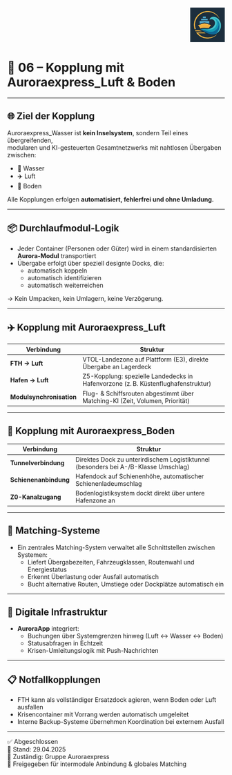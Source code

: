<p align="right">
  <img src="./Auroraexpress_Wasser_Logo.png" alt="Logo Auroraexpress Wasser" height="80">
</p>
<!--
Autor: Fabio Weidner
Version: 1.0
Sektion: Infrastruktur – Auroraexpress_Wasser
Veröffentlichung: April 2025
-->

# 🔗 06 – Kopplung mit Auroraexpress_Luft & Boden

---

## 🌐 Ziel der Kopplung

Auroraexpress_Wasser ist **kein Inselsystem**, sondern Teil eines übergreifenden,  
modularen und KI-gesteuerten Gesamtnetzwerks mit nahtlosen Übergaben zwischen:

- 🌊 Wasser  
- ✈️ Luft  
- 🚆 Boden

Alle Kopplungen erfolgen **automatisiert, fehlerfrei und ohne Umladung.**

---

## 📦 Durchlaufmodul-Logik

- Jeder Container (Personen oder Güter) wird in einem standardisierten **Aurora-Modul** transportiert
- Übergabe erfolgt über speziell designte Docks, die:
  - automatisch koppeln
  - automatisch identifizieren
  - automatisch weiterreichen

→ Kein Umpacken, kein Umlagern, keine Verzögerung.

---

## ✈️ Kopplung mit Auroraexpress_Luft

| Verbindung | Struktur |
|------------|----------|
| **FTH → Luft** | VTOL-Landezone auf Plattform (E3), direkte Übergabe an Lagerdeck |
| **Hafen → Luft** | Z5-Kopplung: spezielle Landedecks in Hafenvorzone (z. B. Küstenflughafenstruktur) |
| **Modulsynchronisation** | Flug- & Schiffsrouten abgestimmt über Matching-KI (Zeit, Volumen, Priorität) |

---

## 🚆 Kopplung mit Auroraexpress_Boden

| Verbindung | Struktur |
|------------|----------|
| **Tunnelverbindung** | Direktes Dock zu unterirdischem Logistiktunnel (besonders bei A-/B-Klasse Umschlag) |
| **Schienenanbindung** | Hafendock auf Schienenhöhe, automatischer Schienenladeumschlag |
| **Z0-Kanalzugang** | Bodenlogistiksystem dockt direkt über untere Hafenzone an |

---

## 🧠 Matching-Systeme

- Ein zentrales Matching-System verwaltet alle Schnittstellen zwischen Systemen:
  - Liefert Übergabezeiten, Fahrzeugklassen, Routenwahl und Energiestatus
  - Erkennt Überlastung oder Ausfall automatisch
  - Bucht alternative Routen, Umstiege oder Dockplätze automatisch ein

---

## 📲 Digitale Infrastruktur

- **AuroraApp** integriert:
  - Buchungen über Systemgrenzen hinweg (Luft ↔ Wasser ↔ Boden)
  - Statusabfragen in Echtzeit
  - Krisen-Umleitungslogik mit Push-Nachrichten

---

## 📋 Notfallkopplungen

- FTH kann als vollständiger Ersatzdock agieren, wenn Boden oder Luft ausfallen
- Krisencontainer mit Vorrang werden automatisch umgeleitet
- Interne Backup-Systeme übernehmen Koordination bei externem Ausfall

---

✅ Abgeschlossen  
📅 Stand: 29.04.2025  
🏩 Zuständig: Gruppe Auroraexpress  
🔐 Freigegeben für intermodale Anbindung & globales Matching
